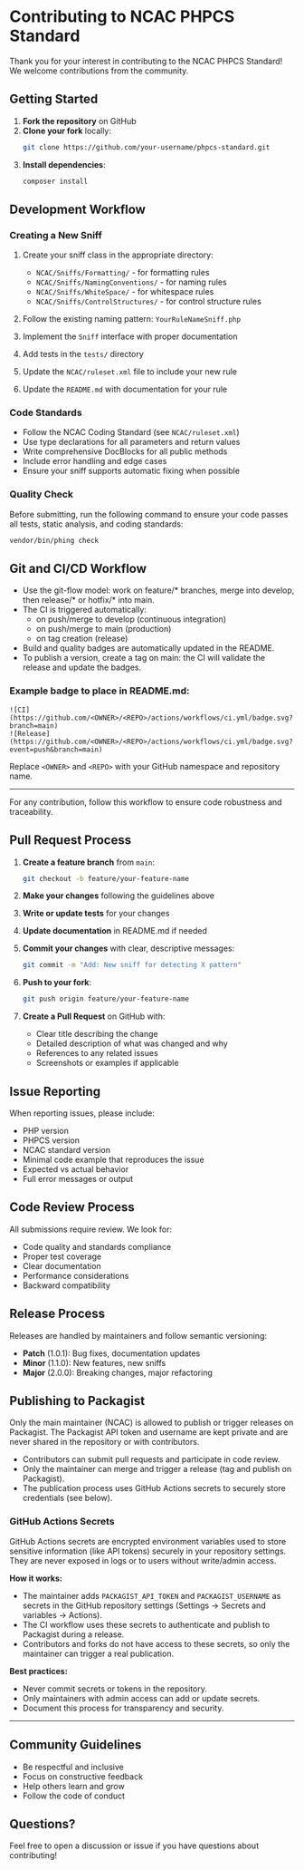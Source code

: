 # Contributing to NCAC PHPCS Standard

Thank you for your interest in contributing to the NCAC PHPCS Standard! We welcome contributions from the community.

## Getting Started

1. **Fork the repository** on GitHub
2. **Clone your fork** locally:
   ```bash
   git clone https://github.com/your-username/phpcs-standard.git
   ```
3. **Install dependencies**:
   ```bash
   composer install
   ```

## Development Workflow

### Creating a New Sniff

1. Create your sniff class in the appropriate directory:

   - `NCAC/Sniffs/Formatting/` - for formatting rules
   - `NCAC/Sniffs/NamingConventions/` - for naming rules
   - `NCAC/Sniffs/WhiteSpace/` - for whitespace rules
   - `NCAC/Sniffs/ControlStructures/` - for control structure rules

2. Follow the existing naming pattern: `YourRuleNameSniff.php`

3. Implement the `Sniff` interface with proper documentation

4. Add tests in the `tests/` directory

5. Update the `NCAC/ruleset.xml` file to include your new rule

6. Update the `README.md` with documentation for your rule

### Code Standards

- Follow the NCAC Coding Standard (see `NCAC/ruleset.xml`)
- Use type declarations for all parameters and return values
- Write comprehensive DocBlocks for all public methods
- Include error handling and edge cases
- Ensure your sniff supports automatic fixing when possible

### Quality Check

Before submitting, run the following command to ensure your code passes all tests, static analysis, and coding standards:

```bash
vendor/bin/phing check
```

## Git and CI/CD Workflow

- Use the git-flow model: work on feature/* branches, merge into develop, then release/* or hotfix/* into main.
- The CI is triggered automatically:
  - on push/merge to develop (continuous integration)
  - on push/merge to main (production)
  - on tag creation (release)
- Build and quality badges are automatically updated in the README.
- To publish a version, create a tag on main: the CI will validate the release and update the badges.

### Example badge to place in README.md:

```
![CI](https://github.com/<OWNER>/<REPO>/actions/workflows/ci.yml/badge.svg?branch=main)
![Release](https://github.com/<OWNER>/<REPO>/actions/workflows/ci.yml/badge.svg?event=push&branch=main)
```

Replace `<OWNER>` and `<REPO>` with your GitHub namespace and repository name.

---

For any contribution, follow this workflow to ensure code robustness and traceability.

## Pull Request Process

1. **Create a feature branch** from `main`:

   ```bash
   git checkout -b feature/your-feature-name
   ```

2. **Make your changes** following the guidelines above

3. **Write or update tests** for your changes

4. **Update documentation** in README.md if needed

5. **Commit your changes** with clear, descriptive messages:

   ```bash
   git commit -m "Add: New sniff for detecting X pattern"
   ```

6. **Push to your fork**:

   ```bash
   git push origin feature/your-feature-name
   ```

7. **Create a Pull Request** on GitHub with:
   - Clear title describing the change
   - Detailed description of what was changed and why
   - References to any related issues
   - Screenshots or examples if applicable

## Issue Reporting

When reporting issues, please include:

- PHP version
- PHPCS version
- NCAC standard version
- Minimal code example that reproduces the issue
- Expected vs actual behavior
- Full error messages or output

## Code Review Process

All submissions require review. We look for:

- Code quality and standards compliance
- Proper test coverage
- Clear documentation
- Performance considerations
- Backward compatibility

## Release Process

Releases are handled by maintainers and follow semantic versioning:

- **Patch** (1.0.1): Bug fixes, documentation updates
- **Minor** (1.1.0): New features, new sniffs
- **Major** (2.0.0): Breaking changes, major refactoring

## Publishing to Packagist

Only the main maintainer (NCAC) is allowed to publish or trigger releases on Packagist. The Packagist API token and username are kept private and are never shared in the repository or with contributors.

- Contributors can submit pull requests and participate in code review.
- Only the maintainer can merge and trigger a release (tag and publish on Packagist).
- The publication process uses GitHub Actions secrets to securely store credentials (see below).

### GitHub Actions Secrets

GitHub Actions secrets are encrypted environment variables used to store sensitive information (like API tokens) securely in your repository settings. They are never exposed in logs or to users without write/admin access.

**How it works:**
- The maintainer adds `PACKAGIST_API_TOKEN` and `PACKAGIST_USERNAME` as secrets in the GitHub repository settings (Settings → Secrets and variables → Actions).
- The CI workflow uses these secrets to authenticate and publish to Packagist during a release.
- Contributors and forks do not have access to these secrets, so only the maintainer can trigger a real publication.

**Best practices:**
- Never commit secrets or tokens in the repository.
- Only maintainers with admin access can add or update secrets.
- Document this process for transparency and security.

---

## Community Guidelines

- Be respectful and inclusive
- Focus on constructive feedback
- Help others learn and grow
- Follow the code of conduct

## Questions?

Feel free to open a discussion or issue if you have questions about contributing!
